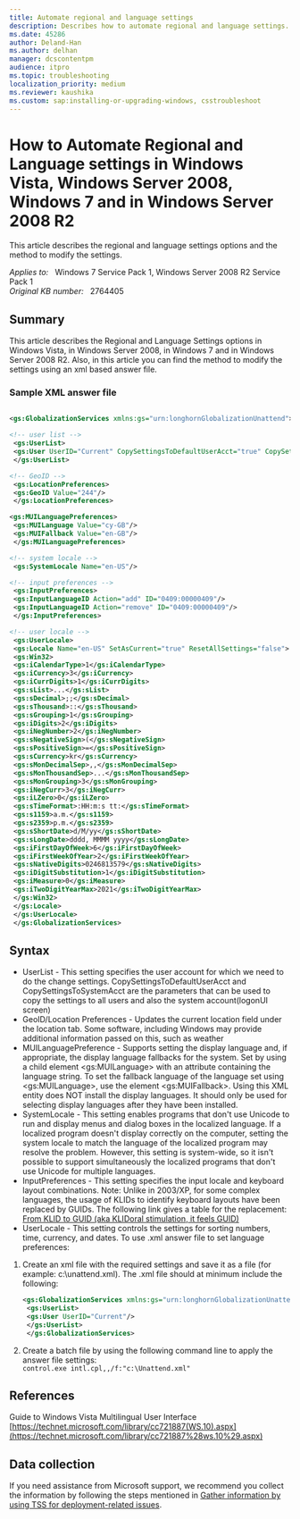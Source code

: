 ```yaml
---
title: Automate regional and language settings
description: Describes how to automate regional and language settings.
ms.date: 45286
author: Deland-Han
ms.author: delhan
manager: dcscontentpm
audience: itpro
ms.topic: troubleshooting
localization_priority: medium
ms.reviewer: kaushika
ms.custom: sap:installing-or-upgrading-windows, csstroubleshoot
---
```

# How to Automate Regional and Language settings in Windows Vista, Windows Server 2008, Windows 7 and in Windows Server 2008 R2

This article describes the regional and language settings options and the method to modify the settings.

_Applies to:_ &nbsp; Windows 7 Service Pack 1, Windows Server 2008 R2 Service Pack 1  
_Original KB number:_ &nbsp; 2764405

## Summary

This article describes the Regional and Language Settings options in Windows Vista, in Windows Server 2008, in Windows 7 and in Windows Server 2008 R2. Also, in this article you can find the method to modify the settings using an xml based answer file.

### Sample XML answer file

```xml

<gs:GlobalizationServices xmlns:gs="urn:longhornGlobalizationUnattend">

<!-- user list -->  
 <gs:UserList>
 <gs:User UserID="Current" CopySettingsToDefaultUserAcct="true" CopySettingsToSystemAcct="true"/>  
 </gs:UserList>

<!-- GeoID -->
 <gs:LocationPreferences>  
 <gs:GeoID Value="244"/>
 </gs:LocationPreferences>

<gs:MUILanguagePreferences>
 <gs:MUILanguage Value="cy-GB"/>
 <gs:MUIFallback Value="en-GB"/>
 </gs:MUILanguagePreferences>

<!-- system locale -->
 <gs:SystemLocale Name="en-US"/>

<!-- input preferences -->
 <gs:InputPreferences>
 <gs:InputLanguageID Action="add" ID="0409:00000409"/>
 <gs:InputLanguageID Action="remove" ID="0409:00000409"/>
 </gs:InputPreferences>

<!-- user locale -->
 <gs:UserLocale>
 <gs:Locale Name="en-US" SetAsCurrent="true" ResetAllSettings="false">
 <gs:Win32>
 <gs:iCalendarType>1</gs:iCalendarType>
 <gs:iCurrency>3</gs:iCurrency>
 <gs:iCurrDigits>1</gs:iCurrDigits>
 <gs:sList>...</gs:sList>
 <gs:sDecimal>;;</gs:sDecimal>
 <gs:sThousand>::</gs:sThousand>
 <gs:sGrouping>1</gs:sGrouping>
 <gs:iDigits>2</gs:iDigits>
 <gs:iNegNumber>2</gs:iNegNumber>
 <gs:sNegativeSign>(</gs:sNegativeSign>
 <gs:sPositiveSign>=</gs:sPositiveSign>
 <gs:sCurrency>kr</gs:sCurrency>
 <gs:sMonDecimalSep>,,</gs:sMonDecimalSep>
 <gs:sMonThousandSep>...</gs:sMonThousandSep>
 <gs:sMonGrouping>3</gs:sMonGrouping>
 <gs:iNegCurr>3</gs:iNegCurr>
 <gs:iLZero>0</gs:iLZero>
 <gs:sTimeFormat>:HH:m:s tt:</gs:sTimeFormat>
 <gs:s1159>a.m.</gs:s1159>
 <gs:s2359>p.m.</gs:s2359>
 <gs:sShortDate>d/M/yy</gs:sShortDate>
 <gs:sLongDate>dddd, MMMM yyyy</gs:sLongDate>
 <gs:iFirstDayOfWeek>6</gs:iFirstDayOfWeek>
 <gs:iFirstWeekOfYear>2</gs:iFirstWeekOfYear>
 <gs:sNativeDigits>0246813579</gs:sNativeDigits>
 <gs:iDigitSubstitution>1</gs:iDigitSubstitution>
 <gs:iMeasure>0</gs:iMeasure>
 <gs:iTwoDigitYearMax>2021</gs:iTwoDigitYearMax>
 </gs:Win32>
 </gs:Locale>
 </gs:UserLocale>
 </gs:GlobalizationServices>
```

## Syntax

- UserList - This setting specifies the user account for which we need to do the change settings. CopySettingsToDefaultUserAcct and CopySettingsToSystemAcct are the parameters that can be used to copy the settings to all users and also the system account(logonUI screen)
- GeoID/Location Preferences  - Updates the current location field under the location tab. Some software, including Windows may provide additional information passed on this, such as weather
- MUILanguagePreference - Supports setting the display language and, if appropriate, the display language fallbacks for the system. Set by using a child element \<gs:MUILanguage> with an attribute containing the language string. To set the fallback language of the language set using \<gs:MUILanguage>, use the element \<gs:MUIFallback>. Using this XML entity does NOT install the display languages. It should only be used for selecting display languages after they have been installed.
- SystemLocale - This setting enables programs that don't use Unicode to run and display menus and dialog boxes in the localized language. If a localized program doesn't display correctly on the computer, setting the system locale to match the language of the localized program may resolve the problem. However, this setting is system-wide, so it isn't possible to support simultaneously the localized programs that don't use Unicode for multiple languages.
- InputPreferences - This setting specifies the input locale and keyboard layout combinations. Note: Unlike in 2003/XP, for some complex languages, the usage of KLIDs to identify keyboard layouts have been replaced by GUIDs. The following link gives a table for the replacement: [From KLID to GUID (aka KLIDoral stimulation, it feels GUID)](http://archives.miloush.net/michkap/archive/2009/09/15/9894707.html)
- UserLocale - This setting controls the settings for sorting numbers, time, currency, and dates. To use .xml answer file to set language preferences:

1. Create an xml file with the required settings and save it as a file (for example: c:\unattend.xml). The .xml file should at minimum include the following:  

    ```xml
    <gs:GlobalizationServices xmlns:gs="urn:longhornGlobalizationUnattend">
     <gs:UserList>
     <gs:User UserID="Current"/>  
     </gs:UserList>
     </gs:GlobalizationServices>
    ```

2. Create a batch file by using the following command line to apply the answer file settings:  
`control.exe intl.cpl,,/f:"c:\Unattend.xml"`  

## References

Guide to Windows Vista Multilingual User Interface  
 [https://technet.microsoft.com/library/cc721887(WS.10).aspx](https://technet.microsoft.com/library/cc721887%28ws.10%29.aspx)

## Data collection

If you need assistance from Microsoft support, we recommend you collect the information by following the steps mentioned in [Gather information by using TSS for deployment-related issues](../windows-troubleshooters/gather-information-using-tss-deployment.md).
